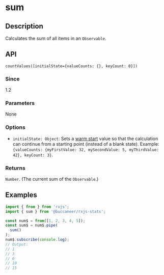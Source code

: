 # sum

## Description

Calculates the sum of all items in an `Observable`.

## API
```
countValues([initialState={valueCounts: {}, keyCount: 0}])
```

### Since
1.2

### Parameters
None

### Options
- `initialState: Object`: Sets a [warm start](https://app.gitbook.com/@brianbuccaneer/s/rxjs-stats/guides/warmstarts) value so that the calculation can continue from a starting point (instead of a blank state).  Example: `{valueCounts: {myFirstValue: 32, mySecondValue: 5, myThirdValue: 42}, keyCount: 3}`.

### Returns
`Number`. (The current sum of the `Observable`.)

## Examples

```javascript
import { from } from 'rxjs';
import { sum } from '@buccaneer/rxjs-stats';

const num$ = from([1, 2, 3, 4, 5]);
const sum$ = num$.pipe(
  sum()
);
num$.subscribe(console.log);
// Output:
// 1
// 3
// 6
// 10
// 15
```


